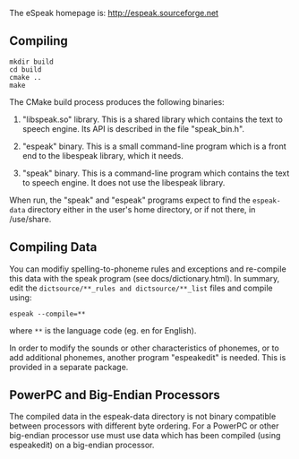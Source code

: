 The eSpeak homepage is:  http://espeak.sourceforge.net

## Compiling

```
mkdir build
cd build
cmake ..
make
```

The CMake build process produces the following binaries:

1.  "libspeak.so" library.  This is a shared library which contains
    the text to speech engine.  Its API is described in the file "speak_bin.h".

2.  "espeak" binary.  This is a small command-line program which is a front
    end to the libespeak library, which it needs.

3.  "speak"  binary.  This is a command-line program which contains the
    text to speech engine. It does not use the libespeak library.

When run, the "speak" and "espeak" programs expect to find the `espeak-data`
directory either in the user's home directory, or if not there, in /use/share.

## Compiling Data

You can modifiy spelling-to-phoneme rules and exceptions and re-compile this
data with the  speak  program (see  docs/dictionary.html). In summary, edit
the `dictsource/**_rules and dictsource/**_list` files and compile using:

```
espeak --compile=**
```

where `**` is the language code (eg. en for English).

In order to modify the sounds or other characteristics of phonemes, or
to add additional phonemes, another program "espeakedit" is needed. This
is provided in a separate package.


## PowerPC and Big-Endian Processors

The compiled data in the espeak-data directory is not binary compatible between
processors with different byte ordering.  For a PowerPC or other big-endian
processor use must use data which has been compiled (using espeakedit) on
a big-endian processor.

